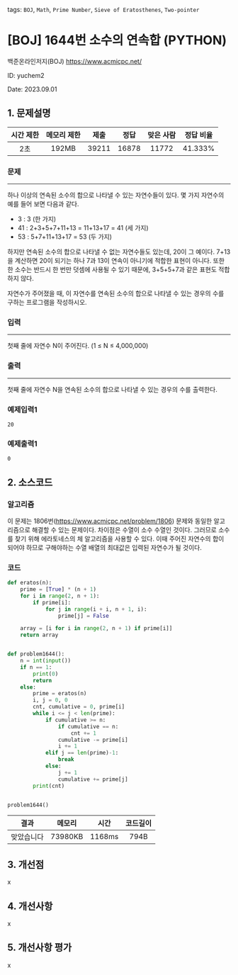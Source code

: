 tags: `BOJ`, `Math`, `Prime Number`, `Sieve of Eratosthenes`, `Two-pointer`
# [BOJ] 1644번 소수의 연속합 (PYTHON)
백준온라인저지(BOJ) https://www.acmicpc.net/

ID: yuchem2

Date: 2023.09.01
## 1. 문제설명
| 시간 제한 | 메모리 제한 | 제출  | 정답 | 맞은 사람 | 정답 비율 |
| :---: | :---: | :---: | :---: | :---: | :---: |
| 2초 | 192MB | 39211 | 16878 | 11772 | 41.333% |

### 문제
---
하나 이상의 연속된 소수의 합으로 나타낼 수 있는 자연수들이 있다. 몇 가지 자연수의 예를 들어 보면 다음과 같다.

+ 3 : 3 (한 가지)
+ 41 : 2+3+5+7+11+13 = 11+13+17 = 41 (세 가지)
+ 53 : 5+7+11+13+17 = 53 (두 가지)
  
하지만 연속된 소수의 합으로 나타낼 수 없는 자연수들도 있는데, 20이 그 예이다. 7+13을 계산하면 20이 되기는 하나 7과 13이 연속이 아니기에 적합한 표현이 아니다. 또한 한 소수는 반드시 한 번만 덧셈에 사용될 수 있기 때문에, 3+5+5+7과 같은 표현도 적합하지 않다.

자연수가 주어졌을 때, 이 자연수를 연속된 소수의 합으로 나타낼 수 있는 경우의 수를 구하는 프로그램을 작성하시오.
### 입력
---
첫째 줄에 자연수 N이 주어진다. (1 ≤ N ≤ 4,000,000)
### 출력
---
첫째 줄에 자연수 N을 연속된 소수의 합으로 나타낼 수 있는 경우의 수를 출력한다.
### 예제입력1
```
20
```
### 예제출력1
```
0
```
## 2. 소스코드

### 알고리즘

이 문제는 1806번(https://www.acmicpc.net/problem/1806) 문제와 동일한 알고리즘으로 해결할 수 있는 문제이다. 
차이점은 수열이 소수 수열인 것이다. 그러므로 소수를 찾기 위해 에라토네스의 체 알고리즘을 사용할 수 있다. 이때 주어진 자연수의 합이 되어야 하므로 구해야하는 수열 배열의 최대값은 입력된 자연수가 될 것이다.  

### 코드
```Python
def eratos(n):
    prime = [True] * (n + 1)
    for i in range(2, n + 1):
        if prime[i]:
            for j in range(i + i, n + 1, i):
                prime[j] = False

    array = [i for i in range(2, n + 1) if prime[i]]
    return array


def problem1644():
    n = int(input())
    if n == 1:
        print(0)
        return
    else:
        prime = eratos(n)
        i, j = 0, 0
        cnt, cumulative = 0, prime[i]
        while i <= j < len(prime):
            if cumulative >= n:
                if cumulative == n:
                    cnt += 1
                cumulative -= prime[i]
                i += 1
            elif j == len(prime)-1:
                break
            else:
                j += 1
                cumulative += prime[j]
        print(cnt)


problem1644()

```

| 결과 | 메모리 | 시간 | 코드길이 |
|:---:|:-----: | :---: | :----: |
| 맞았습니다 | 73980KB | 1168ms | 794B |

## 3. 개선점
x
## 4. 개선사항
x
## 5. 개선사항 평가
x

